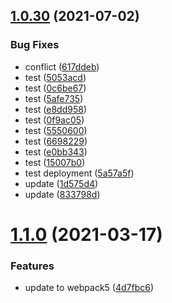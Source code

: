## [1.0.30](https://github.com/CoCreate-app/CoCreate-test/compare/v1.0.29...v1.0.30) (2021-07-02)


### Bug Fixes

* conflict ([617ddeb](https://github.com/CoCreate-app/CoCreate-test/commit/617ddeb8bba85085621615f3093a91a6d3545be2))
* test ([5053acd](https://github.com/CoCreate-app/CoCreate-test/commit/5053acd7e6d07c7e856325c00bd76a5752044a8f))
* test ([0c6be67](https://github.com/CoCreate-app/CoCreate-test/commit/0c6be67da8cb9a4523f38963eaeaa10fb79e3a5a))
* test ([5afe735](https://github.com/CoCreate-app/CoCreate-test/commit/5afe735b9e62f43bef7fe105d6354f52f6b102bf))
* test ([e8dd958](https://github.com/CoCreate-app/CoCreate-test/commit/e8dd958aa54c81f17d2cef1476e071e01ce262b3))
* test ([0f9ac05](https://github.com/CoCreate-app/CoCreate-test/commit/0f9ac05e317992cb7d2fbffac300adc24e7de7f0))
* test ([5550600](https://github.com/CoCreate-app/CoCreate-test/commit/5550600d654223c7b690ce4c32e0bb6164e52a6e))
* test ([6698229](https://github.com/CoCreate-app/CoCreate-test/commit/66982291ca7ca4e580fda93eaa6be683a468d296))
* test ([e0bb343](https://github.com/CoCreate-app/CoCreate-test/commit/e0bb3436420511b1963d967ad0437fbe8408ebfc))
* test ([15007b0](https://github.com/CoCreate-app/CoCreate-test/commit/15007b09c2dced5e37bbfda4efaa683ddaa93877))
* test deployment ([5a57a5f](https://github.com/CoCreate-app/CoCreate-test/commit/5a57a5fe3ad2f9d42785d41a302a75fa78a1ae57))
* update ([1d575d4](https://github.com/CoCreate-app/CoCreate-test/commit/1d575d48144473ecc24123e740c6688d7defc736))
* update ([833798d](https://github.com/CoCreate-app/CoCreate-test/commit/833798d9e8e451ae32fa721ba541917694743035))

# [1.1.0](https://github.com/CoCreate-app/CoCreate-test/compare/v1.0.2...v1.1.0) (2021-03-17)


### Features

* update to webpack5 ([4d7fbc6](https://github.com/CoCreate-app/CoCreate-test/commit/4d7fbc6ed4ada72d4b43f3477c55b6b1cda17ce9))
